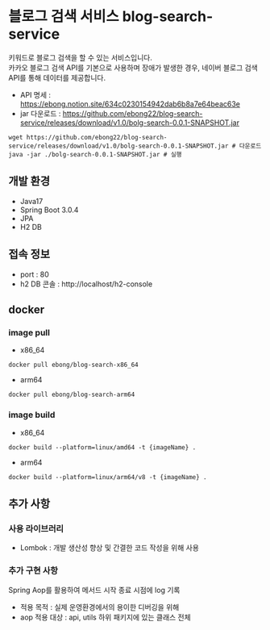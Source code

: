 # 블로그 검색 서비스  blog-search-service 

키워드로 블로그 검색을 할 수 있는 서비스입니다.   
카카오 블로그 검색 API를 기본으로 사용하며 장애가 발생한 경우,
네이버 블로그 검색 API를 통해 데이터를 제공합니다.
* API 명세 : https://ebong.notion.site/634c0230154942dab6b8a7e64beac63e
* jar 다운로드 : https://github.com/ebong22/blog-search-service/releases/download/v1.0/bolg-search-0.0.1-SNAPSHOT.jar
```
wget https://github.com/ebong22/blog-search-service/releases/download/v1.0/bolg-search-0.0.1-SNAPSHOT.jar # 다운로드
java -jar ./bolg-search-0.0.1-SNAPSHOT.jar # 실행
```


## 개발 환경
* Java17
* Spring Boot 3.0.4
* JPA
* H2 DB

## 접속 정보
* port : 80   
* h2 DB 콘솔 : http://localhost/h2-console   

## docker
### image pull
* x86_64
```
docker pull ebong/blog-search-x86_64
```
* arm64
```
docker pull ebong/blog-search-arm64
```

### image build
* x86_64
```
docker build --platform=linux/amd64 -t {imageName} .
```
* arm64
```
docker build --platform=linux/arm64/v8 -t {imageName} .
```

## 추가 사항
### 사용 라이브러리
* Lombok : 개발 생산성 향상 및 간결한 코드 작성을 위해 사용

### 추가 구현 사항
Spring Aop를 활용하여 메서드 시작 종료 시점에 log 기록
* 적용 목적 : 실제 운영환경에서의 용이한 디버깅을 위해
* aop 적용 대상 : api, utils 하위 패키지에 있는 클래스 전체
